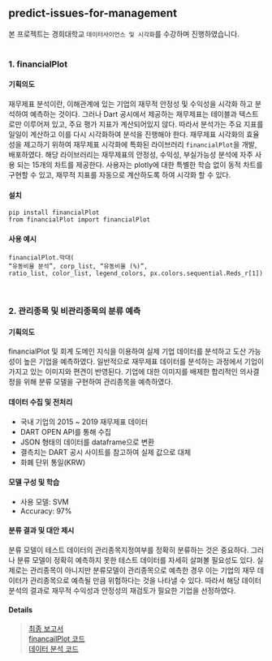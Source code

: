 ## predict-issues-for-management

본 프로젝트는 경희대학교 `데이터사이언스 및 시각화`를 수강하며 진행하였습니다.<br><br>

### 1. financialPlot

#### 기획의도

재무제표 분석이란, 이해관계에 있는 기업의 재무적 안정성 및 수익성을 시각화 하고 분석하여 예측하는 것이다. 그러나 Dart 공시에서 제공하는 재무제표는 테이블과 텍스트로만 이루어져 있고, 주요 평가 지표가 계산되어있지 않다. 따라서 분석가는 주요 지표를 일일이 계산하고 이를 다시 시각화하여 분석을 진행해야 한다. 
재무제표 시각화의 효율성을 제고하기 위하여 재무제표 시각화에 특화된 라이브러리 `financialPlot`을 개발, 배포하였다. 해당 라이브러리는 재무제표의 안정성, 수익성, 부실가능성 분석에 자주 사용 되는 15개의 차트를 제공한다.  사용자는 plotly에 대한 특별한 학습 없이 동적 차트를 구현할 수 있고, 재무적 지표를 자동으로 계산하도록 하여 시각화 할 수 있다.

#### 설치

```
pip install financialPlot
from financialPlot import financialPlot
```

#### 사용 예시
```
financialPlot.막대(
“유동비율 분석”, corp_list, “유동비율 (%)”, 
ratio_list, color_list, legend_colors, px.colors.sequential.Reds_r[1])
```
<br>

### 2. 관리종목 및 비관리종목의 분류 예측

#### 기획의도
financialPlot 및 회계 도메인 지식을 이용하여 실제 기업 데이터를 분석하고 도산 가능성이 높은 기업을 예측하였다. 일반적으로 재무제표 데이터를 분석하는 과정에서 기업이 가지고 있는 이미지와 편견이 반영된다. 기업에 대한 이미지를 배제한 합리적인 의사결정을 위해 분류 모델을 구현하여 관리종목을 예측하였다.<br>

#### 데이터 수집 및 전처리
- 국내 기업의 2015 ~ 2019 재무제표 데이터
- DART OPEN API를 통해 수집
- JSON 형태의 데이터를 dataframe으로 변환
- 결측치는 DART 공시 사이트를 참고하여 실제 값으로 대체
- 화폐 단위 통일(KRW)

#### 모델 구성 및 학습
- 사용 모델: SVM
- Accuracy: 97%

#### 분류 결과 및 대안 제시
분류 모델이 테스트 데이터의 관리종목지정여부를 정확히 분류하는 것은 중요하다. 그러나 분류 모델이 정확히 예측하지 못한 테스트 데이터를 자세히 살펴볼 필요성도 있다. 실제로는 관리종목이 아니지만 분류모델이 관리종목으로 예측한 경우 이는 기업의 재무 데이터가 관리종목으로 예측될 만큼 위험하다는 것을 나타낼 수 있다. 따라서 해당 데이터 분석의 결과로 재무적 수익성과 안정성의 재검토가 필요한 기업을 선정하였다.


#### Details
> [최종 보고서](https://github.com/GyeongahNa/predict-issuses-for-management/blob/main/report.pdf)<br>
> [financailPlot 코드](https://github.com/GyeongahNa/predict-issuses-for-management/tree/main/financialPlot)<br>
> [데이터 분석 코드](https://github.com/GyeongahNa/predict-issuses-for-management/blob/main/codes.ipynb)<br>





